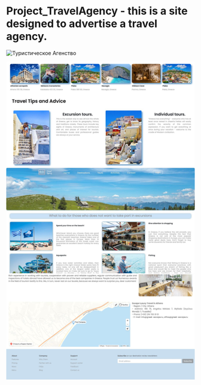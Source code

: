 # Project_TravelAgency - this is a site designed to advertise a travel agency.
![Туристическое Агенство](https://github.com/MarVasilieva/Project_TravelAgency/blob/main/%D0%A1%D0%BD%D0%B8%D0%BC%D0%BE%D0%BA%20%D1%8D%D0%BA%D1%80%D0%B0%D0%BD%D0%B0%202023-04-13%20%D0%B2%2022.18.36.png)

![Туристическое Агенство](https://github.com/MarVasilieva/Project_TravelAgency/blob/main/photo_2023-04-21%2022.40.05.jpeg)
![Туристическое Агенство](https://github.com/MarVasilieva/Project_TravelAgency/blob/main/photo_2023-04-21%2022.40.22.jpeg)
![Туристическое Агенство](https://github.com/MarVasilieva/Project_TravelAgency/blob/main/photo_2023-04-21%2022.40.30.jpeg)

